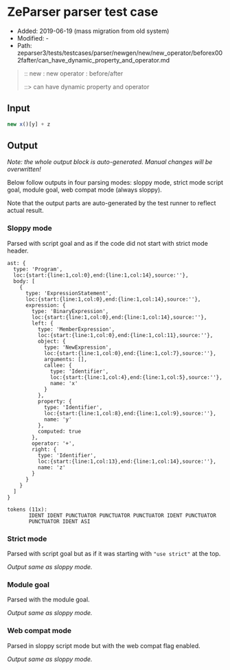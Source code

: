 # ZeParser parser test case

- Added: 2019-06-19 (mass migration from old system)
- Modified: -
- Path: zeparser3/tests/testcases/parser/newgen/new/new_operator/beforex002fafter/can_have_dynamic_property_and_operator.md

> :: new : new operator : before/after
>
> ::> can have dynamic property and operator

## Input

`````js
new x()[y] + z
`````

## Output

_Note: the whole output block is auto-generated. Manual changes will be overwritten!_

Below follow outputs in four parsing modes: sloppy mode, strict mode script goal, module goal, web compat mode (always sloppy).

Note that the output parts are auto-generated by the test runner to reflect actual result.

### Sloppy mode

Parsed with script goal and as if the code did not start with strict mode header.

`````
ast: {
  type: 'Program',
  loc:{start:{line:1,col:0},end:{line:1,col:14},source:''},
  body: [
    {
      type: 'ExpressionStatement',
      loc:{start:{line:1,col:0},end:{line:1,col:14},source:''},
      expression: {
        type: 'BinaryExpression',
        loc:{start:{line:1,col:0},end:{line:1,col:14},source:''},
        left: {
          type: 'MemberExpression',
          loc:{start:{line:1,col:0},end:{line:1,col:11},source:''},
          object: {
            type: 'NewExpression',
            loc:{start:{line:1,col:0},end:{line:1,col:7},source:''},
            arguments: [],
            callee: {
              type: 'Identifier',
              loc:{start:{line:1,col:4},end:{line:1,col:5},source:''},
              name: 'x'
            }
          },
          property: {
            type: 'Identifier',
            loc:{start:{line:1,col:8},end:{line:1,col:9},source:''},
            name: 'y'
          },
          computed: true
        },
        operator: '+',
        right: {
          type: 'Identifier',
          loc:{start:{line:1,col:13},end:{line:1,col:14},source:''},
          name: 'z'
        }
      }
    }
  ]
}

tokens (11x):
       IDENT IDENT PUNCTUATOR PUNCTUATOR PUNCTUATOR IDENT PUNCTUATOR
       PUNCTUATOR IDENT ASI
`````

### Strict mode

Parsed with script goal but as if it was starting with `"use strict"` at the top.

_Output same as sloppy mode._

### Module goal

Parsed with the module goal.

_Output same as sloppy mode._

### Web compat mode

Parsed in sloppy script mode but with the web compat flag enabled.

_Output same as sloppy mode._
